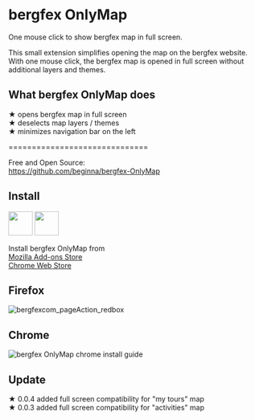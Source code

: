 # bergfex OnlyMap  
One mouse click to show bergfex map in full screen.

This small extension simplifies opening the map on the bergfex website. With one mouse click, the bergfex map is opened in full screen without additional layers and themes.

## What bergfex OnlyMap does  
★ opens bergfex map in full screen  
★ deselects map layers / themes  
★ minimizes navigation bar on the left  

==============================  

Free and Open Source:  
https://github.com/beginna/bergfex-OnlyMap  

## Install  
<a href="https://addons.mozilla.org/en-GB/firefox/addon/bergfex-onlymap/"><img src="https://raw.githubusercontent.com/alrra/browser-logos/master/src/firefox/firefox_128x128.png" width="48" /></a>
<a href="https://chrome.google.com/webstore/detail/bergfex-onlymap/dpdhedfejfioodmigcfcnnohciblpldl"><img src="https://raw.githubusercontent.com/alrra/browser-logos/master/src/chrome/chrome_128x128.png" width="48" /></a>

Install bergfex OnlyMap from  
[Mozilla Add-ons Store](https://addons.mozilla.org/en-GB/firefox/addon/bergfex-onlymap/)  
[Chrome Web Store](https://chrome.google.com/webstore/detail/bergfex-onlymap/dpdhedfejfioodmigcfcnnohciblpldl/)  

## Firefox  
![bergfexcom_pageAction_redbox](https://user-images.githubusercontent.com/19627004/103413310-4541d380-4b79-11eb-9adb-1d7a1dd02f81.png)  

## Chrome  
![bergfex OnlyMap chrome install guide](https://user-images.githubusercontent.com/19627004/103457725-0a1edc00-4d02-11eb-82c4-9b022900ddd0.png)  


## Update  
★ 0.0.4 added full screen compatibility for "my tours" map  
★ 0.0.3 added full screen compatibility for "activities" map  
